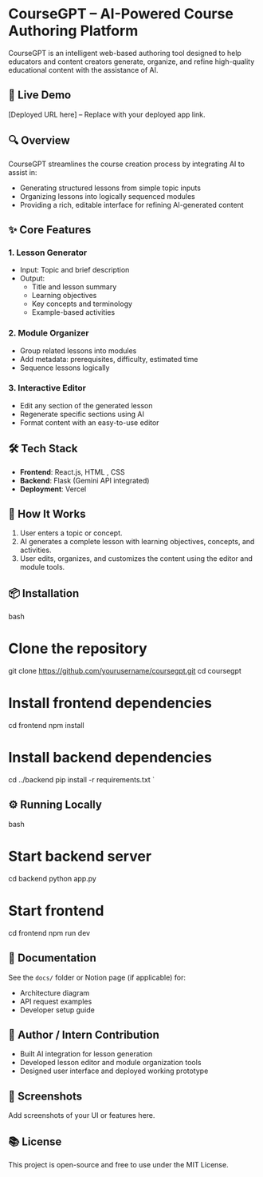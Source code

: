 # CourseGPT – AI-Powered Course Authoring Platform

CourseGPT is an intelligent web-based authoring tool designed to help educators and content creators generate, organize, and refine high-quality educational content with the assistance of AI.

## 🚀 Live Demo
[Deployed URL here] – Replace with your deployed app link.

## 🔍 Overview

CourseGPT streamlines the course creation process by integrating AI to assist in:
- Generating structured lessons from simple topic inputs
- Organizing lessons into logically sequenced modules
- Providing a rich, editable interface for refining AI-generated content

## ✨ Core Features

### 1. Lesson Generator
- Input: Topic and brief description
- Output: 
  - Title and lesson summary
  - Learning objectives
  - Key concepts and terminology
  - Example-based activities

### 2. Module Organizer
- Group related lessons into modules
- Add metadata: prerequisites, difficulty, estimated time
- Sequence lessons logically

### 3. Interactive Editor
- Edit any section of the generated lesson
- Regenerate specific sections using AI
- Format content with an easy-to-use editor

## 🛠 Tech Stack

- **Frontend**: React.js, HTML , CSS
- **Backend**: Flask (Gemini API integrated)
- **Deployment**: Vercel 

## 🧠 How It Works

1. User enters a topic or concept.
2. AI generates a complete lesson with learning objectives, concepts, and activities.
3. User edits, organizes, and customizes the content using the editor and module tools.

## 📦 Installation

bash
# Clone the repository
git clone https://github.com/yourusername/coursegpt.git
cd coursegpt

# Install frontend dependencies
cd frontend
npm install

# Install backend dependencies
cd ../backend
pip install -r requirements.txt
`

## ⚙ Running Locally

bash
# Start backend server
cd backend
python app.py

# Start frontend
cd frontend
npm run dev


## 📄 Documentation

See the `docs/` folder or Notion page (if applicable) for:

* Architecture diagram
* API request examples
* Developer setup guide

## 👤 Author / Intern Contribution

* Built AI integration for lesson generation
* Developed lesson editor and module organization tools
* Designed user interface and deployed working prototype

## 📸 Screenshots

Add screenshots of your UI or features here.

## 📚 License

This project is open-source and free to use under the MIT License.

